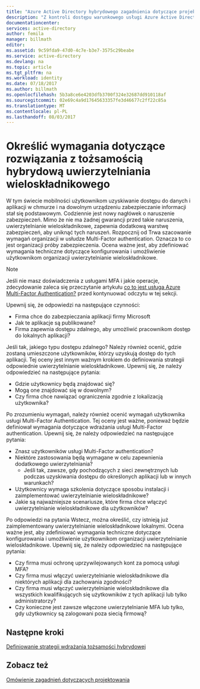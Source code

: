 ```yaml
---
title: "Azure Active Directory hybrydowego zagadnienia dotyczące projektowania tożsamości — określanie wymagań dotyczących uwierzytelniania wieloskładnikowego"
description: "Z kontroli dostępu warunkowego usługi Azure Active Directory sprawdza określonych warunków, można wybrać podczas uwierzytelniania użytkownika i przed zezwoleniem na dostęp do aplikacji. Gdy te warunki są spełnione, użytkownik jest uwierzytelniony i zezwolenie na dostęp do aplikacji."
documentationcenter: 
services: active-directory
author: femila
manager: billmath
editor: 
ms.assetid: 9c59fda9-47d0-4c7e-b3e7-3575c29beabe
ms.service: active-directory
ms.devlang: na
ms.topic: article
ms.tgt_pltfrm: na
ms.workload: identity
ms.date: 07/18/2017
ms.author: billmath
ms.openlocfilehash: 5b3a8ce6e4203dfb3700f324e32687dd910118af
ms.sourcegitcommit: 02e69c4a9d17645633357fe3d46677c2ff22c85a
ms.translationtype: MT
ms.contentlocale: pl-PL
ms.lasthandoff: 08/03/2017
---
```

# <a name="determine-multi-factor-authentication-requirements-for-your-hybrid-identity-solution"></a>Określić wymagania dotyczące rozwiązania z tożsamością hybrydową uwierzytelniania wieloskładnikowego
W tym świecie mobilności użytkownikom uzyskiwanie dostępu do danych i aplikacji w chmurze i na dowolnym urządzeniu zabezpieczanie informacji stał się podstawowym.  Codziennie jest nowy nagłówek o naruszenie zabezpieczeń.  Mimo że nie ma żadnej gwarancji przed takie naruszenia, uwierzytelnianie wieloskładnikowe, zapewnia dodatkową warstwę zabezpieczeń, aby uniknąć tych naruszeń.
Rozpocznij od Trwa szacowanie wymagań organizacji w usłudze Multi-Factor authentication. Oznacza to co jest organizacji próby zabezpieczenia.  Ocena ważne jest, aby zdefiniować wymagania techniczne dotyczące konfigurowania i umożliwienie użytkownikom organizacji uwierzytelnianie wieloskładnikowe.

> [!NOTE]
> Jeśli nie masz doświadczenia z usługami MFA i jakie operacje, zdecydowanie zaleca się przeczytanie artykułu [co to jest usługa Azure Multi-Factor Authentication?](../multi-factor-authentication/multi-factor-authentication.md) przed kontynuować odczytu w tej sekcji.
> 
> 

Upewnij się, że odpowiedzi na następujące czynności:

* Firma chce do zabezpieczania aplikacji firmy Microsoft 
* Jak te aplikacje są publikowane?
* Firma zapewnia dostępu zdalnego, aby umożliwić pracownikom dostęp do lokalnych aplikacji?

Jeśli tak, jakiego typu dostępu zdalnego? Należy również ocenić, gdzie zostaną umieszczone użytkowników, którzy uzyskują dostęp do tych aplikacji. Tej oceny jest innym ważnym krokiem do definiowania strategii odpowiednie uwierzytelnianie wieloskładnikowe. Upewnij się, że należy odpowiedzieć na następujące pytania:

* Gdzie użytkownicy będą znajdować się?
* Mogą one znajdować się w dowolnym?
* Czy firma chce nawiązać ograniczenia zgodnie z lokalizacją użytkownika?

Po zrozumieniu wymagań, należy również ocenić wymagań użytkownika usługi Multi-Factor Authentication. Tej oceny jest ważne, ponieważ będzie definiował wymagania dotyczące wdrażania usługi Multi-Factor authentication. Upewnij się, że należy odpowiedzieć na następujące pytania:

* Znasz użytkowników usługi Multi-Factor authentication?
* Niektóre zastosowania będą wymagane w celu zapewnienia dodatkowego uwierzytelniania?  
  * Jeśli tak, zawsze, gdy pochodzących z sieci zewnętrznych lub podczas uzyskiwania dostępu do określonych aplikacji lub w innych warunkach?
* Użytkownicy wymaga szkolenia dotyczące sposobu instalacji i zaimplementować uwierzytelnianie wieloskładnikowe?
* Jakie są najważniejsze scenariusze, które firma chce włączyć uwierzytelnianie wieloskładnikowe dla użytkowników?

Po odpowiedzi na pytania Wstecz, można określić, czy istnieją już zaimplementowany uwierzytelnianie wieloskładnikowe lokalnymi. Ocena ważne jest, aby zdefiniować wymagania techniczne dotyczące konfigurowania i umożliwienie użytkownikom organizacji uwierzytelnianie wieloskładnikowe. Upewnij się, że należy odpowiedzieć na następujące pytania:

* Czy firma musi ochronę uprzywilejowanych kont za pomocą usługi MFA?
* Czy firma musi włączyć uwierzytelnianie wieloskładnikowe dla niektórych aplikacji dla zachowania zgodności?
* Czy firma musi włączyć uwierzytelnianie wieloskładnikowe dla wszystkich kwalifikujących się użytkowników z tych aplikacji lub tylko administratorzy?
* Czy konieczne jest zawsze włączone uwierzytelnianie MFA lub tylko, gdy użytkownicy są zalogowani poza siecią firmową?

## <a name="next-steps"></a>Następne kroki
[Definiowanie strategii wdrażania tożsamości hybrydowej](active-directory-hybrid-identity-design-considerations-identity-adoption-strategy.md)

## <a name="see-also"></a>Zobacz też
[Omówienie zagadnień dotyczących projektowania](active-directory-hybrid-identity-design-considerations-overview.md)

